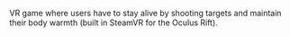 VR game where users have to stay alive by shooting targets and maintain their body warmth (built in SteamVR for the Oculus Rift).
